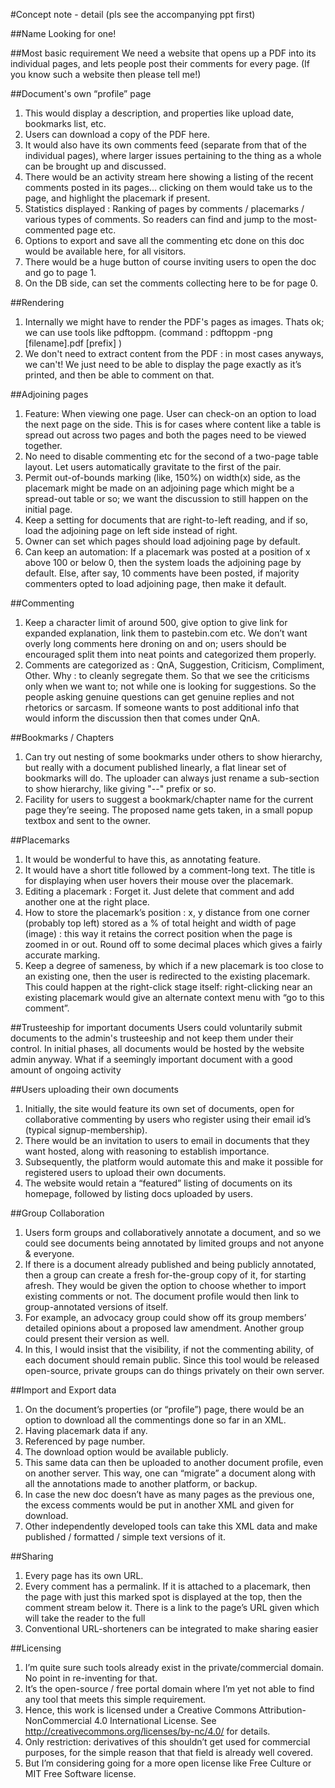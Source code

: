 #Concept note - detail (pls see the accompanying ppt first)

##Name
Looking for one!

##Most basic requirement
We need a website that opens up a PDF into its individual pages, and lets people post their comments for every page.
(If you know such a website then please tell me!)

##Document's own “profile” page
1.	This would display a description, and properties like upload date, bookmarks list, etc. 
2.	Users can download a copy of the PDF here.
3.	It would also have its own comments feed (separate from that of the individual pages), where larger issues pertaining to the thing as a whole can be brought up and discussed.
4.	There would be an activity stream here showing a listing of the recent comments posted in its pages... clicking on them would take us to the page, and highlight the placemark if present.
5.	Statistics displayed : Ranking of pages by comments / placemarks / various types of comments. So readers can find and jump to the most-commented page etc.
6.	Options to export and save all the commenting etc done on this doc would be available here, for all visitors.
7.	There would be a huge button of course inviting users to open the doc and go to page 1.
8.	On the DB side, can set the comments collecting here to be for page 0.

##Rendering
1.	Internally we might have to render the PDF's pages as images. Thats ok; we can use tools like pdftoppm. (command : pdftoppm -png [filename].pdf [prefix]  )
2.	We don't need to extract content from the PDF : in most cases anyways, we can't! We just need to be able to display the page exactly as it’s printed, and then be able to comment on that.

##Adjoining pages
1.	Feature: When viewing one page. User can check-on an option to load the next page on the side. This is for cases where content like a table is spread out across two pages and both the pages need to be viewed together.
2.	No need to disable commenting etc for the second of a two-page table layout.  Let users automatically gravitate to the first of the pair.
3.	Permit out-of-bounds marking (like, 150%) on width(x) side, as the placemark might be made on an adjoining page which might be a spread-out table or so; we want the discussion to still happen on the initial page.
4.	Keep a setting for documents that are right-to-left reading, and if so, load the adjoining page on left side instead of right.
5.	Owner can set which pages should load adjoining page by default.
6.	Can keep an automation: If a placemark was posted at a position of x above 100 or below 0, then the system loads the adjoining page by default. Else, after say, 10 comments have been posted, if majority commenters opted to load adjoining page, then make it default.

##Commenting
1.	Keep a character limit of around 500, give option to give link for expanded explanation, link them to pastebin.com etc. We don’t want overly long comments here droning on and on; users should be encouraged split them into neat points and categorized them properly.
2.	Comments are categorized as : QnA, Suggestion, Criticism, Compliment, Other. Why : to cleanly segregate them. So that we see the criticisms only when we want to; not while one is looking for suggestions. So the people asking genuine questions can get genuine replies and not rhetorics or sarcasm. If someone wants to post additional info that would inform the discussion then that comes under QnA.

##Bookmarks / Chapters
1.	Can try out nesting of some bookmarks under others to show hierarchy, but really with a document published linearly, a flat linear set of bookmarks will do. The uploader can always just rename a sub-section to show hierarchy, like giving "--" prefix or so.
2.	Facility for users to suggest a bookmark/chapter name for the current page they’re seeing. The proposed name gets taken, in a small popup textbox and sent to the owner.

##Placemarks
1.	It would be wonderful to have this, as annotating feature.
2.	It would have a short title followed by a comment-long text. The title is for displaying when user hovers their mouse over the placemark.
3.	Editing a placemark : Forget it. Just delete that comment and add another one at the right place.
4.	How to store the placemark’s position : x, y distance from one corner (probably top left) stored as a % of total height and width of page (image) : this way it retains the correct position when the page is zoomed in or out. Round off to some decimal places which gives a fairly accurate marking.
5.	Keep a degree of sameness, by which if a new placemark is too close to an existing one, then the user is redirected to the existing placemark. This could happen at the right-click stage itself: right-clicking near an existing placemark would give an alternate context menu with “go to this comment”.

##Trusteeship for important documents
Users could voluntarily submit documents to the admin's trusteeship and not keep them under their control. In initial phases, all documents would be hosted by the website admin anyway.
What if a seemingly important document with a good amount of ongoing activity

##Users uploading their own documents
1.	Initially, the site would feature its own set of documents, open for collaborative commenting by users who register using their email id’s (typical signup-membership).
2.	There would be an invitation to users to email in documents that they want hosted, along with reasoning to establish importance.
3.	Subsequently, the platform would automate this and make it possible for registered users to upload their own documents.
4.	The website would retain a “featured” listing of documents on its homepage, followed by listing docs uploaded by users.

##Group Collaboration
1.	Users form groups and collaboratively annotate a document, and so we could see documents being annotated by limited groups and not anyone & everyone.
2.	If there is a document already published and being publicly annotated, then a group can create a fresh for-the-group copy of it, for starting afresh. They would be given the option to choose whether to import existing comments or not. The document profile would then link to group-annotated versions of itself.
3.	For example, an advocacy group could show off its group members’ detailed opinions about a proposed law amendment. Another group could present their version as well.
4.	In this, I would insist that the visibility, if not the commenting ability, of each document should remain public. Since this tool would be released open-source, private groups can do things privately on their own server.

##Import and Export data
1.	On the document’s properties (or “profile”) page, there would be an option to download all the commentings done so far in an XML. 
2.	Having placemark data if any. 
3.	Referenced by page number.
4.	The download option would be available publicly.
5.	This same data can then be uploaded to another document profile, even on another server. This way, one can “migrate” a document along with all the annotations made to another platform, or backup.
6.	In case the new doc doesn’t have as many pages as the previous one, the excess comments would be put in another XML and given for download.
7.	Other independently developed tools can take this XML data and make published / formatted / simple text versions of it.

##Sharing
1.	Every page has its own URL.
2.	Every comment has a permalink. If it is attached to a placemark, then the page with just this marked spot is displayed at the top, then the comment stream below it. There is a link to the page’s URL given which will take the reader to the full
3.	Conventional URL-shorteners can be integrated to make sharing easier

##Licensing
1.	I’m quite sure such tools already exist in the private/commercial domain. No point in re-inventing for that.
2.	It’s the open-source / free portal domain where I’m yet not able to find any tool that meets this simple requirement. 
3.	Hence, this work is licensed under a Creative Commons Attribution-NonCommercial 4.0 International License. See http://creativecommons.org/licenses/by-nc/4.0/ for details.
4.	Only restriction: derivatives of this shouldn’t get used for commercial purposes, for the simple reason that that field is already well covered.
5.	But I’m considering going for a more open license like Free Culture or MIT Free Software license.
